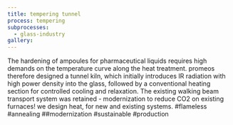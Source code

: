 ```yaml
---
title: tempering tunnel
process: tempering
subprocesses:
  - glass-industry
gallery:
---
```


The hardening of ampoules for pharmaceutical liquids requires high demands on the temperature curve along the heat treatment. promeos therefore designed a tunnel kiln, which initially introduces IR radiation with high power density into the glass, followed by a conventional heating section for controlled cooling and relaxation. The existing walking beam transport system was retained - modernization to reduce CO2 on existing furnaces! we design heat, for new and existing systems.  #flameless #annealing ##modernization #sustainable #production

